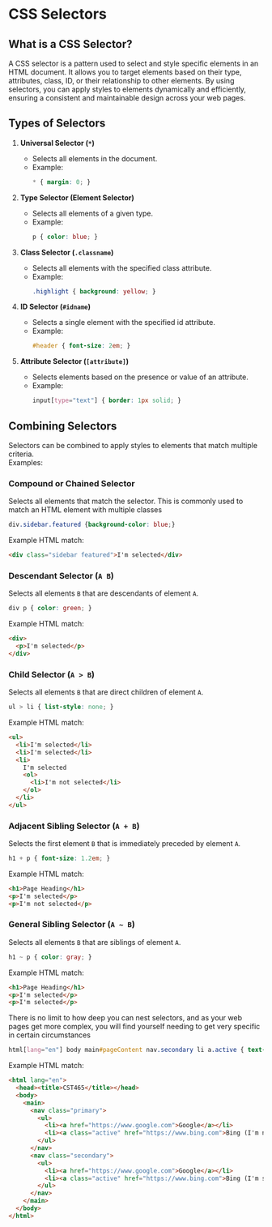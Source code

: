 # CSS Selectors
## What is a CSS Selector?

A CSS selector is a pattern used to select and style specific elements in an HTML document. It allows you to target elements based on their type, attributes, class, ID, or their relationship to other elements. By using selectors, you can apply styles to elements dynamically and efficiently, ensuring a consistent and maintainable design across your web pages.

## Types of Selectors
1. **Universal Selector (`*`)**
    - Selects all elements in the document.
    - Example:  
      ```css
      * { margin: 0; }
      ```

2. **Type Selector (Element Selector)**
    - Selects all elements of a given type.
    - Example:  
      ```css
      p { color: blue; }
      ```

3. **Class Selector (`.classname`)**
    - Selects all elements with the specified class attribute.
    - Example:  
      ```css
      .highlight { background: yellow; }
      ```

4. **ID Selector (`#idname`)**
    - Selects a single element with the specified id attribute.
    - Example:  
      ```css
      #header { font-size: 2em; }
      ```

5. **Attribute Selector (`[attribute]`)**
    - Selects elements based on the presence or value of an attribute.
    - Example:  
      ```css
      input[type="text"] { border: 1px solid; }
      ```

## Combining Selectors
Selectors can be combined to apply styles to elements that match multiple criteria.  
Examples:  
### Compound or Chained Selector
Selects all elements that match the selector.  This is commonly used to match an HTML element with multiple classes
```css
div.sidebar.featured {background-color: blue;}
```
Example HTML match:
```html
<div class="sidebar featured">I'm selected</div>
```    
### Descendant Selector (`A B`) 
Selects all elements `B` that are descendants of element `A`.  
```css
div p { color: green; }
```
Example HTML match:
```html
<div>
  <p>I'm selected</p>
</div>
```
### Child Selector (`A > B`)
Selects all elements `B` that are direct children of element `A`.  
```css
ul > li { list-style: none; }
```
Example HTML match:
```html
<ul>
  <li>I'm selected</li>
  <li>I'm selected</li>
  <li>
    I'm selected
    <ol>
      <li>I'm not selected</li>
    </ol>
  </li>
</ul>
```
### Adjacent Sibling Selector (`A + B`)
Selects the first element `B` that is immediately preceded by element `A`.  
```css
h1 + p { font-size: 1.2em; }
```
Example HTML match:
```html
<h1>Page Heading</h1>
<p>I'm selected</p>
<p>I'm not selected</p>
```
### General Sibling Selector (`A ~ B`)
Selects all elements `B` that are siblings of element `A`.  
```css
h1 ~ p { color: gray; }
```
Example HTML match:
```html
<h1>Page Heading</h1>
<p>I'm selected</p>
<p>I'm selected</p>
```

There is no limit to how deep you can nest selectors, and as your web pages get more complex, you will find yourself needing to get very specific in certain circumstances
```css
html[lang="en"] body main#pageContent nav.secondary li a.active { text-decoration: underline;}
```

Example HTML match:
```html
<html lang="en">
  <head><title>CST465</title></head>
  <body>
    <main>
      <nav class="primary">
        <ul>
          <li><a href="https://www.google.com">Google</a></li>
          <li><a class="active" href="https://www.bing.com">Bing (I'm not selected)</a></li>
        </ul>
      </nav>
      <nav class="secondary">
        <ul>
          <li><a href="https://www.google.com">Google</a></li>
          <li><a class="active" href="https://www.bing.com">Bing (I'm selected)</a></li>
        </ul>
      </nav>
    </main>
  </body>
</html>
```